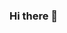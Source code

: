 ### Hi there 👋

<!--
**elmehdiabouloualid/elmehdiabouloualid** is a ✨ _special_ ✨ repository because its `README.md` (this file) appears on your GitHub profile.

Here are some ideas to get you started:


 🌱 I’m currently learning about Developpment Web

 📫 How to reach me: ...abouloualidelmehdi@gmail.com

-->


